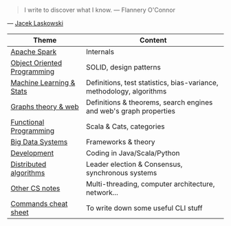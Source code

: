 >  I write to discover what I know.
— Flannery O'Connor

— [Jacek Laskowski](https://jaceklaskowski.gitbooks.io/mastering-spark-sql/)

|Theme|Content|
|--|--|
|[Apache Spark](spark.html)|Internals|
|[Object Oriented Programming](OOP.html)|SOLID, design patterns|
|[Machine Learning & Stats](ML.html)|Definitions, test statistics, bias-variance, methodology, algorithms|
|[Graphs theory & web](graph.html)|Definitions & theorems, search engines and web's graph properties|
|[Functional Programming](FP.html)|Scala & Cats, categories|
|[Big Data Systems](bd.html)|Frameworks & theory|
|[Development](pl.html)|Coding in Java/Scala/Python|
|[Distributed algorithms](da.html)|Leader election & Consensus, synchronous systems|
|[Other CS notes](div.html)|Multi-threading, computer architecture, network...|
|[Commands cheat sheet](cmd.html)|To write down some useful CLI stuff|


<!--stackedit_data:
eyJoaXN0b3J5IjpbMzA5MDI0OTUyLDUzMDAxMzE5LDM5MTc1NT
IyMV19
-->